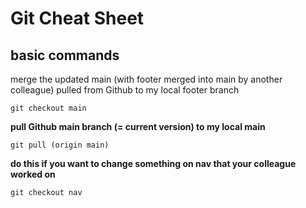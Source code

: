 # Git Cheat Sheet

## basic commands

merge the updated main (with footer merged into main by another colleague) pulled from Github to my local footer branch

```
git checkout main
```

**pull Github main branch (= current version) to my local main**

```
git pull (origin main)
```

**do this if you want to change something on nav that your colleague worked on**

```
git checkout nav
```
